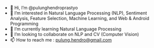 - 👋 Hi, I’m @pulunghendroprastyo
- 👀 I’m interested in Natural Language Processing (NLP), Sentiment Analysis, Feature Selection, Machine Learning, and Web & Android Programming
- 🌱 I’m currently learning Natural Language Processing
- 💞️ I’m looking to collaborate on NLP and CV (Computer Vision)
- 📫 How to reach me : pulung.hendro@gmail.com

<!---
pulunghendroprastyo/pulunghendroprastyo is a ✨ special ✨ repository because its `README.md` (this file) appears on your GitHub profile.
You can click the Preview link to take a look at your changes.
--->

